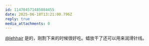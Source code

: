 ```yaml
---
id: 114704571485084455
date: 2025-06-18T13:21:00.796Z
reply: true
media_attachments: 0
---
```


[@lehhair](https://misskey.lehhair.net/@lehhair) 是的，刚割下来的时候很好吃。蜡放干了还可以用来润滑针线。

